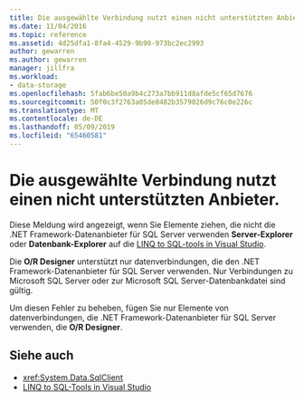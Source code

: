 ```yaml
---
title: Die ausgewählte Verbindung nutzt einen nicht unterstützten Anbieter.
ms.date: 11/04/2016
ms.topic: reference
ms.assetid: 4d25dfa1-8fa4-4529-9b90-973bc2ec2993
author: gewarren
ms.author: gewarren
manager: jillfra
ms.workload:
- data-storage
ms.openlocfilehash: 5fab6be50a9b4c273a7bb911d8afde5cf65d7676
ms.sourcegitcommit: 50f0c3f2763a05de8482b3579026d9c76c0e226c
ms.translationtype: MT
ms.contentlocale: de-DE
ms.lasthandoff: 05/09/2019
ms.locfileid: "65460581"
---
```

# <a name="the-selected-connection-uses-an-unsupported-database-provider"></a>Die ausgewählte Verbindung nutzt einen nicht unterstützten Anbieter.

Diese Meldung wird angezeigt, wenn Sie Elemente ziehen, die nicht die .NET Framework-Datenanbieter für SQL Server verwenden **Server-Explorer** oder **Datenbank-Explorer** auf die [LINQ to SQL-tools in Visual Studio](../data-tools/linq-to-sql-tools-in-visual-studio2.md).

Die **O/R Designer** unterstützt nur datenverbindungen, die den .NET Framework-Datenanbieter für SQL Server verwenden. Nur Verbindungen zu Microsoft SQL Server oder zur Microsoft SQL Server-Datenbankdatei sind gültig.

Um diesen Fehler zu beheben, fügen Sie nur Elemente von datenverbindungen, die .NET Framework-Datenanbieter für SQL Server verwenden, die **O/R Designer**.

## <a name="see-also"></a>Siehe auch

- <xref:System.Data.SqlClient>
- [LINQ to SQL-Tools in Visual Studio](../data-tools/linq-to-sql-tools-in-visual-studio2.md)
